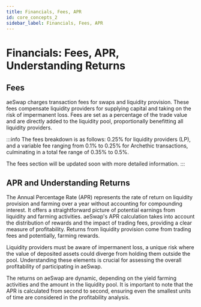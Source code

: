 ```yaml
---
title: Financials, Fees, APR
id: core_concepts_2
sidebar_label: Financials, Fees, APR
---
```


# Financials: Fees, APR, Understanding Returns

## Fees
aeSwap charges transaction fees for swaps and liquidity provision. These fees compensate liquidity providers for supplying capital and taking on the risk of impermanent loss. Fees are set as a percentage of the trade value and are directly added to the liquidity pool, proportionally benefitting all liquidity providers.

:::info
The fees breakdown is as follows: 0.25% for liquidity providers (LP), and a variable fee ranging from 0.1% to 0.25% for Archethic transactions, culminating in a total fee range of 0.35% to 0.5%. 

The fees section will be updated soon with more detailed information.
:::

## APR and Understanding Returns
The Annual Percentage Rate (APR) represents the rate of return on liquidity provision and farming over a year without accounting for compounding interest. It offers a straightforward picture of potential earnings from liquidity and farming activities. aeSwap's APR calculation takes into account the distribution of rewards and the impact of trading fees, providing a clear measure of profitability. Returns from liquidity provision come from trading fees and potentially, farming rewards. 

Liquidity providers must be aware of impermanent loss, a unique risk where the value of deposited assets could diverge from holding them outside the pool. Understanding these elements is crucial for assessing the overall profitability of participating in aeSwap. 

The returns on aeSwap are dynamic, depending on the yield farming activities and the amount in the liquidity pool. It is important to note that the APR is calculated from second to second, ensuring even the smallest units of time are considered in the profitability analysis.